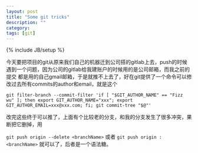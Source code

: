 ```yaml
---
layout: post
title: "Some git tricks"
description: ""
category: 
tags: [git]
---
```

{% include JB/setup %}

今天要把项目的git从原来我们自己的机器迁到公司搭的gitlab上去，push的时候遇到一个问题，因为公司的gitlab给我建账户的时候用的是公司邮箱，而我之前的提交
都是用的自己gmail邮箱，于是就推不上去了，好在git提供了一个命令可以修改过去所有commits的author和email，就是这个

`git filter-branch --commit-filter 'if [ "$GIT_AUTHOR_NAME" == "Fizz wu" ];
  then export GIT_AUTHOR_NAME="xxx"; export GIT_AUTHOR_EMAIL=xxx@xxx.com;
  fi; git commit-tree "$@"'`

  改完这些终于可以推了，上面有个比较老的分支，和我的分支发生了很多冲突，果断把它删掉，用
  
  `git push origin --delete <branchName>` 或者 `git push origin :<branchName>` 就可以了，后者是一个语法糖。